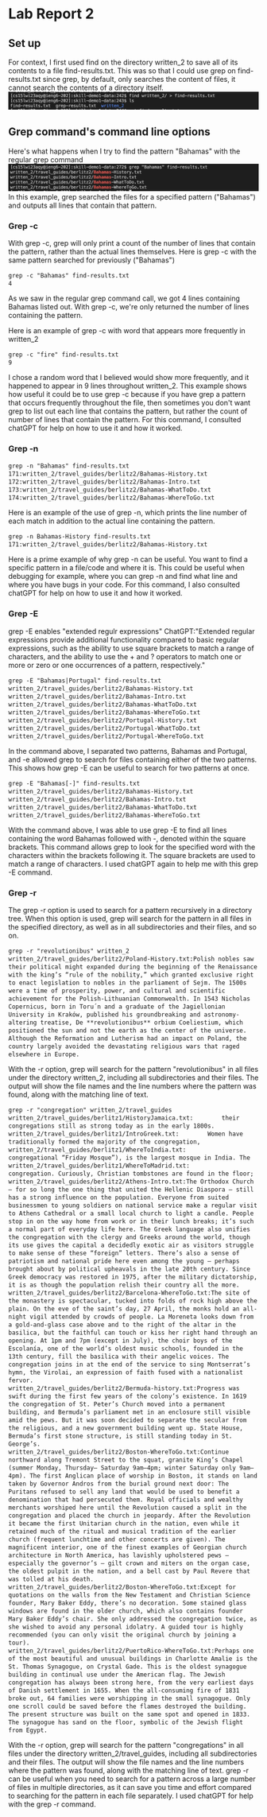 # Lab Report 2

## Set up
For context, I first used find on the directory written_2 to save all of its contents to a file find-results.txt. This was so that I could use grep on find-results.txt since grep, by default, only searches the content of files, it cannot search the contents of a directory itself. 
![Image](written_2.png)

## Grep command's command line options
Here's what happens when I try to find the pattern "Bahamas" with the regular grep command
![Image](regularGrep.png)
In this example, grep searched the files for a specified pattern ("Bahamas") and outputs all lines that contain that pattern.
### Grep -c
With grep -c, grep will only print a count of the number of lines that contain the pattern, rather than the actual lines themselves.
Here is grep -c with the same pattern searched for previously ("Bahamas")
```
grep -c "Bahamas" find-results.txt
4
```
As we saw in the regular grep command call, we got 4 lines containing Bahamas listed out. With grep -c, we're only returned the number of lines containing the pattern. 

Here is an example of grep -c with word that appears more frequently in written_2
```
grep -c "fire" find-results.txt
9
```
I chose a random word that I believed would show more frequently, and it happened to appear in 9 lines throughout written_2. This example shows how useful it could be to use grep -c because if you have grep a pattern that occurs frequently throughout the file, then sometimes you don't want grep to list out each line that contains the pattern, but rather the count of number of lines that contain the pattern. For this command, I consulted chatGPT for help on how to use it and how it worked. 

### Grep -n
```
grep -n "Bahamas" find-results.txt
171:written_2/travel_guides/berlitz2/Bahamas-History.txt
172:written_2/travel_guides/berlitz2/Bahamas-Intro.txt
173:written_2/travel_guides/berlitz2/Bahamas-WhatToDo.txt
174:written_2/travel_guides/berlitz2/Bahamas-WhereToGo.txt
```
Here is an example of the use of grep -n, which prints the line number of each match in addition to the actual line containing the pattern. 

```
grep -n Bahamas-History find-results.txt
171:written_2/travel_guides/berlitz2/Bahamas-History.txt
```

Here is a prime example of why grep -n can be useful. You want to find a specific pattern in a file/code and where it is. This could be useful when debugging for example, where you can grep -n and find what line and where you have bugs in your code. For this command, I also consulted chatGPT for help on how to use it and how it worked. 

### Grep -E
grep -E enables "extended regulr expressions" 
ChatGPT:"Extended regular expressions provide additional functionality compared to basic regular expressions, such as the ability to use square brackets to match a range of characters, and the ability to use the + and ? operators to match one or more or zero or one occurrences of a pattern, respectively."

```
grep -E "Bahamas|Portugal" find-results.txt
written_2/travel_guides/berlitz2/Bahamas-History.txt
written_2/travel_guides/berlitz2/Bahamas-Intro.txt
written_2/travel_guides/berlitz2/Bahamas-WhatToDo.txt
written_2/travel_guides/berlitz2/Bahamas-WhereToGo.txt
written_2/travel_guides/berlitz2/Portugal-History.txt
written_2/travel_guides/berlitz2/Portugal-WhatToDo.txt
written_2/travel_guides/berlitz2/Portugal-WhereToGo.txt
```
In the command above, I separated two patterns, Bahamas and Portugal, and -e allowed grep to search for files containing either of the two patterns. 
This shows how grep -E  can be useful to search for two patterns at once. 

```
grep -E "Bahamas[-]" find-results.txt
written_2/travel_guides/berlitz2/Bahamas-History.txt
written_2/travel_guides/berlitz2/Bahamas-Intro.txt
written_2/travel_guides/berlitz2/Bahamas-WhatToDo.txt
written_2/travel_guides/berlitz2/Bahamas-WhereToGo.txt
```

With the command above, I was able to use grep -E to find all lines containing the word Bahamas followed with -, denoted within the square brackets. This command allows grep to look for the specified word with the characters within the brackets following it. The square brackets are used to match a range of characters. I used chatGPT again to help me with this grep -E command.

### Grep -r
The grep -r option is used to search for a pattern recursively in a directory tree. When this option is used, grep will search for the pattern in all files in the specified directory, as well as in all subdirectories and their files, and so on.

```
grep -r "revolutionibus" written_2
written_2/travel_guides/berlitz2/Poland-History.txt:Polish nobles saw their political might expanded during the beginning of the Renaissance with the king’s “rule of the nobility,” which granted exclusive right to enact legislation to nobles in the parliament of Sejm. The 1500s were a time of prosperity, power, and cultural and scientific achievement for the Polish-Lithuanian Commonwealth. In 1543 Nicholas Copernicus, born in Toru´n and a graduate of the Jagiellonian University in Kraków, published his groundbreaking and astronomy-altering treatise, De **revolutionibus** orbium Coeliestium, which positioned the sun and not the earth as the center of the universe. Although the Reformation and Lutherism had an impact on Poland, the country largely avoided the devastating religious wars that raged elsewhere in Europe. 
```

With the -r option, grep will search for the pattern "revolutionibus" in all files under the directory written_2, including all subdirectories and their files. The output will show the file names and the line numbers where the pattern was found, along with the matching line of text. 

```
grep -r "congregation" written_2/travel_guides
written_2/travel_guides/berlitz1/HistoryJamaica.txt:        their congregations still as strong today as in the early 1800s.
written_2/travel_guides/berlitz1/IntroGreek.txt:        Women have traditionally formed the majority of the congregation,
written_2/travel_guides/berlitz1/WhereToIndia.txt:        congregational “Friday Mosque”), is the largest mosque in India. The
written_2/travel_guides/berlitz1/WhereToMadrid.txt:        congregation. Curiously, Christian tombstones are found in the floor;
written_2/travel_guides/berlitz2/Athens-Intro.txt:The Orthodox Church — for so long the one thing that united the Hellenic Diaspora — still has a strong influence on the population. Everyone from suited businessmen to young soldiers on national service make a regular visit to Athens Cathedral or a small local church to light a candle. People stop in on the way home from work or in their lunch breaks; it’s such a normal part of everyday life here. The Greek language also unifies the congregation with the clergy and Greeks around the world, though its use gives the capital a decidedly exotic air as visitors struggle to make sense of these “foreign” letters. There’s also a sense of patriotism and national pride here even among the young — perhaps brought about by political upheavals in the late 20th century. Since Greek democracy was restored in 1975, after the military dictatorship, it is as though the population relish their country all the more.
written_2/travel_guides/berlitz2/Barcelona-WhereToGo.txt:The site of the monastery is spectacular, tucked into folds of rock high above the plain. On the eve of the saint’s day, 27 April, the monks hold an all-night vigil attended by crowds of people. La Moreneta looks down from a gold-and-glass case above and to the right of the altar in the basilica, but the faithful can touch or kiss her right hand through an opening. At 1pm and 7pm (except in July), the choir boys of the Escolanía, one of the world’s oldest music schools, founded in the 13th century, fill the basilica with their angelic voices. The congregation joins in at the end of the service to sing Montserrat’s hymn, the Virolai, an expression of faith fused with a nationalist fervor.
written_2/travel_guides/berlitz2/Bermuda-history.txt:Progress was swift during the first few years of the colony’s existence. In 1619 the congregation of St. Peter’s Church moved into a permanent building, and Bermuda’s parliament met in an enclosure still visible amid the pews. But it was soon decided to separate the secular from the religious, and a new government building went up. State House, Bermuda’s first stone structure, is still standing today in St. George’s.
written_2/travel_guides/berlitz2/Boston-WhereToGo.txt:Continue northward along Tremont Street to the squat, granite King’s Chapel (summer Monday, Thursday– Saturday 9am–4pm; winter Saturday only 9am–4pm). The first Anglican place of worship in Boston, it stands on land taken by Governor Andros from the burial ground next door: The Puritans refused to sell any land that would be used to benefit a denomination that had persecuted them. Royal officials and wealthy merchants worshiped here until the Revolution caused a split in the congregation and placed the church in jeopardy. After the Revolution it became the first Unitarian church in the nation, even while it retained much of the ritual and musical tradition of the earlier church (frequent lunchtime and other concerts are given). The magnificent interior, one of the finest examples of Georgian church architecture in North America, has lavishly upholstered pews — especially the governor’s — gilt crown and miters on the organ case, the oldest pulpit in the nation, and a bell cast by Paul Revere that was tolled at his death.
written_2/travel_guides/berlitz2/Boston-WhereToGo.txt:Except for quotations on the walls from the New Testament and Christian Science founder, Mary Baker Eddy, there’s no decoration. Some stained glass windows are found in the older church, which also contains founder Mary Baker Eddy’s chair. She only addressed the congregation twice, as she wished to avoid any personal idolatry. A guided tour is highly recommended (you can only visit the original church by joining a tour).
written_2/travel_guides/berlitz2/PuertoRico-WhereToGo.txt:Perhaps one of the most beautiful and unusual buildings in Charlotte Amalie is the St. Thomas Synagogue, on Crystal Gade. This is the oldest synagogue building in continual use under the American flag. The Jewish congregation has always been strong here, from the very earliest days of Danish settlement in 1655. When the all-consuming fire of 1831 broke out, 64 families were worshipping in the small synagogue. Only one scroll could be saved before the flames destroyed the building. The present structure was built on the same spot and opened in 1833. The synagogue has sand on the floor, symbolic of the Jewish flight from Egypt.
```
With the -r option, grep will search for the pattern "congregations" in all files under the directory written_2/travel_guides, including all subdirectories and their files. The output will show the file names and the line numbers where the pattern was found, along with the matching line of text. grep -r can be useful when you need to search for a pattern across a large number of files in multiple directories, as it can save you time and effort compared to searching for the pattern in each file separately. I used chatGPT for help with the grep -r command. 




